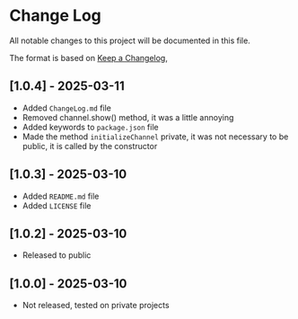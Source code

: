 # Change Log

All notable changes to this project will be documented in this file.

The format is based on [Keep a Changelog](https://keepachangelog.com/en/1.0.0/),

## [1.0.4] - 2025-03-11

- Added `ChangeLog.md` file
- Removed channel.show() method, it was a little annoying
- Added keywords to `package.json` file
- Made the method `initializeChannel` private, it was not necessary to be public, it is called by the constructor

## [1.0.3] - 2025-03-10

- Added `README.md` file
- Added `LICENSE` file

## [1.0.2] - 2025-03-10

- Released to public

## [1.0.0] - 2025-03-10

- Not released, tested on private projects
